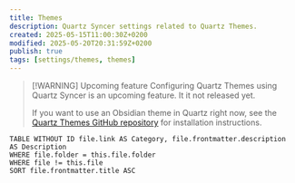 ```yaml
---
title: Themes
description: Quartz Syncer settings related to Quartz Themes.
created: 2025-05-15T11:00:30Z+0200
modified: 2025-05-20T20:31:59Z+0200
publish: true
tags: [settings/themes, themes]
---
```


> [!WARNING] Upcoming feature
> Configuring Quartz Themes using Quartz Syncer is an upcoming feature. It it not released yet.
>
> If you want to use an Obsidian theme in Quartz right now, see the [Quartz Themes GitHub repository](https://github.com/saberzero1/quartz-themes#installation) for installation instructions.

```dataview
TABLE WITHOUT ID file.link AS Category, file.frontmatter.description AS Description
WHERE file.folder = this.file.folder
WHERE file != this.file
SORT file.frontmatter.title ASC
```
